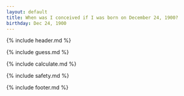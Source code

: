 ```yaml
---
layout: default
title: When was I conceived if I was born on December 24, 1900?
birthday: Dec 24, 1900
---
```


{% include header.md %}

{% include guess.md %}

{% include calculate.md %}

{% include safety.md %}

{% include footer.md %}



